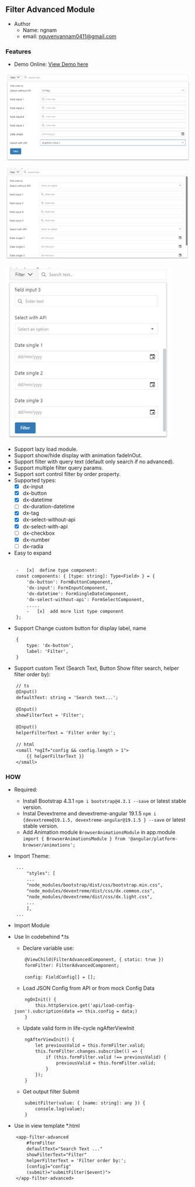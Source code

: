 ## Filter Advanced Module

-   Author
    -   Name: ngnam
    -   email: nguyenvannam0411@gmail.com

### Features

-   Demo Online: [View Demo here](https://ngnam.github.io/ngn-filter-advanced)

![demo filter advanced desktop](demo.png)

![demo filter advanced with scrollbar](demo-scrollbar.png)

![demo filter advanced mobile](demo-mobile.png)

-   Support lazy load module.
-   Support show/hide display with animation fadeInOut.
-   Support filter with query text (default only search if no advanced).
-   Support multiple filter query params.
-   Support sort control filter by order property.
-   Supported types:
    -   [x] dx-input
    -   [x] dx-button
    -   [x] dx-datetime
    -   [ ] dx-duration-datetime
    -   [x] dx-tag
    -   [x] dx-select-without-api
    -   [x] dx-select-with-api
    -   [ ] dx-checkbox
    -   [x] dx-number
    -   [ ] dx-radia
-   Easy to expand

```

    -   [x]  define type component:
    const components: { [type: string]: Type<Field> } = {
        'dx-button': FormButtonComponent,
        'dx-input': FormInputComponent,
        'dx-datetime': FormSingleDateComponent,
        'dx-select-without-api': FormSelectComponent,
        .....
        -   [x]  add more list type component
    };

```

-   Support Change custom button for display label, name

```
    {
        type: 'dx-button',
        label: 'Filter',
    }
```

-   Support custom Text (Search Text, Button Show filter search, helper filter order by):

```
    // ts
    @Input()
    defaultText: string = 'Search text...';

    @Input()
    showFilterText = 'Filter';

    @Input()
    helperFilterText = 'Filter order by:';

    // html
    <small *ngIf="config && config.length > 1">
        {{ helperFilterText }}
    </small>
```

### HOW

-   Required:

    -   Install Bootstrap 4.3.1 `npm i bootstrap@4.3.1 --save` or latest stable version.
    -   Instal Devextreme and devextreme-angular 19.1.5 `npm i {devextreme@19.1.5, devextreme-angular@19.1.5 } --save` or latest stable version.
    -   Add Animation module `BrowserAnimationsModule` in app.module `import { BrowserAnimationsModule } from '@angular/platform-browser/animations';`

-   Import Theme:

```
    ...
        "styles": [
        ...
        "node_modules/bootstrap/dist/css/bootstrap.min.css",
        "node_modules/devextreme/dist/css/dx.common.css",
        "node_modules/devextreme/dist/css/dx.light.css",
        ...
        ],
    ...
```

-   Import Module

-   Use In codebehind \*.ts

    -   Declare variable use:

    ```
        @ViewChild(FilterAdvancedComponent, { static: true })
        formFilter: FilterAdvancedComponent;

        config: FieldConfig[] = [];
    ```

    -   Load JSON Config from API or from mock Config Data

    ```
        ngOnInit() {
            this.httpService.get('api/load-config-json').subcription(data => this.config = data;)
        }
    ```

    -   Update valid form in life-cycle ngAfterViewInit

    ```
        ngAfterViewInit() {
            let previousValid = this.formFilter.valid;
            this.formFilter.changes.subscribe(() => {
                if (this.formFilter.valid !== previousValid) {
                    previousValid = this.formFilter.valid;
                }
            });
        }
    ```

    -   Get output filter Submit

    ```
        submitFilter(value: { [name: string]: any }) {
            console.log(value);
        }
    ```

-   Use in view template \*.html

```
    <app-filter-advanced
        #formFilter
        defaultText="Search Text ..."
        showFilterText="Filter"
        helperFilterText = 'Filter order by:';
        [config]="config"
        (submit)="submitFilter($event)">
    </app-filter-advanced>
```
